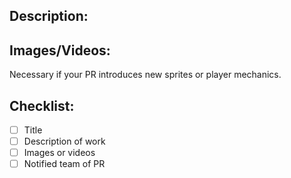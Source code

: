 ## Description:

## Images/Videos:
Necessary if your PR introduces new sprites or player mechanics.

## Checklist:
- [ ] Title
- [ ] Description of work
- [ ] Images or videos
- [ ] Notified team of PR
